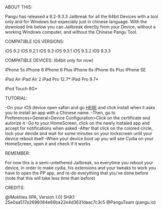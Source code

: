 ABOUT THIS:

Pangu has released a 9.2-9.3.3 Jailbreak for all the 64bit Devices with a tool only and for Windows but expecially just in chinese language.
With the download link below you can Jailbreak directly from your Device, without a working Windows computer, and without the Chinese Pangu Tool.

COMPATIBLE IOS VERSIONS:

iOS 9.2
iOS 9.2.1
iOS 9.3
iOS 9.3.1
iOS 9.3.2
iOS 9.3.3

COMPATIBLE DEVICES: (64bit only for now)

iPhone 5s
iPhone 6
iPhone 6 Plus
iPhone 6s
iPhone 6s Plus
iPhone SE

iPad Air
iPad Air 2
iPad Pro 12.7*
iPad Pro 9.7*

iPod Touch 6G*

TUTORIAL:

-On your iOS device open safari and go <a href="http://tinyurl.com/jxk64fj">HERE</a> and click install when it asks you to install an app with a Chinese name.
-Then, go to Preferences>General>Device Configuration>Click on the certificate and autorize it
-Go to your HomeScreen, click on the newly instaled app and accept for notifications when asked
-After that click on the colored circle, lock your devide and wait for some minutes on your lockscreen until your device reboot itself
-When your device boot up you will see Cydia on your HomeScreen, open it and check if it works

REMEMBER:

For now this is a semi-untethered Jailbreak, so everytime you reboot your device, in order to make cydia, his extensions and your tweaks to work you have to open the PP app, and re-do everything that you've done before
(note that this will take less time than before)

CREDITS:

@iMokhles (IPA, Version 1.0) SHA1: 25e0aa517a2696084e66ba22e4d3631daac7c3c5
@PanguTeam (pangu.io)


